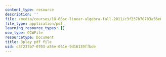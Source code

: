 ```yaml
---
content_type: resource
description: ''
file: /media/courses/18-06sc-linear-algebra-fall-2011/c3f237b70703a56e061e9d16139ffbde_HEQuN0QELSQ.pdf
file_type: application/pdf
learning_resource_types: []
ocw_type: OCWFile
resourcetype: Document
title: 3play pdf file
uid: c3f237b7-0703-a56e-061e-9d16139ffbde
---
```

